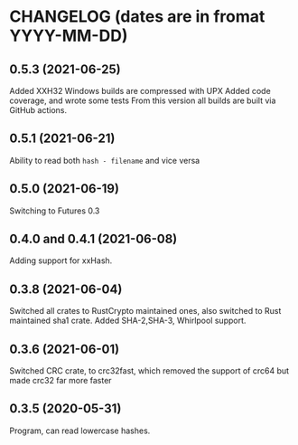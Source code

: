 # CHANGELOG (dates are in fromat YYYY-MM-DD)


## 0.5.3 (2021-06-25)

Added XXH32
Windows builds are compressed with UPX
Added code coverage, and wrote some tests
From this version all builds are built via GitHub actions.

## 0.5.1 (2021-06-21)

Ability to read both `hash - filename` and vice versa

## 0.5.0 (2021-06-19)

Switching to Futures 0.3

## 0.4.0 and 0.4.1 (2021-06-08)

Adding support for xxHash.

## 0.3.8 (2021-06-04)

Switched all crates to RustCrypto maintained ones, also switched to Rust maintained sha1 crate.
Added SHA-2,SHA-3, Whirlpool support.

## 0.3.6 (2021-06-01)

Switched CRC crate, to crc32fast, which removed the support of crc64 but made crc32 far more faster

## 0.3.5 (2020-05-31)

Program, can read lowercase hashes.
